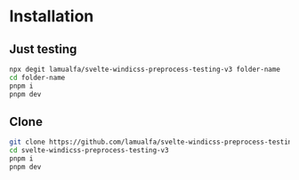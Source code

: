 # Installation

## Just testing

```sh
npx degit lamualfa/svelte-windicss-preprocess-testing-v3 folder-name
cd folder-name
pnpm i
pnpm dev
```

## Clone

```sh
git clone https://github.com/lamualfa/svelte-windicss-preprocess-testing-v3.git
cd svelte-windicss-preprocess-testing-v3
pnpm i
pnpm dev
```

